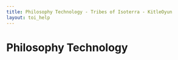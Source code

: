 ```yaml
---
title: Philosophy Technology - Tribes of Isoterra - KitleOyun
layout: toi_help
---
```


<h1 class="h1">Philosophy Technology</h1>
